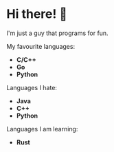 # Hi there! 👋
I'm just a guy that programs for fun.

My favourite languages:
- **C/C++**
- **Go**
- **Python**


Languages I hate:
- **Java**
- **C++**
- **Python**

Languages I am learning:

- **Rust**